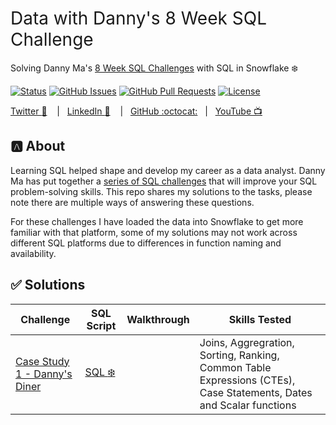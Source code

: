 <h1 style="font-weight:normal">
  Data with Danny's 8 Week SQL Challenge
</h1>

Solving Danny Ma's [8 Week SQL Challenges](https://8weeksqlchallenge.com/) with SQL in Snowflake :snowflake:

[![Status](https://img.shields.io/badge/status-active-success.svg)]() [![GitHub Issues](https://img.shields.io/github/issues/wjsutton/data_with_danny_8_week_sql_challenge.svg)](https://github.com/wjsutton/data_with_danny_8_week_sql_challenge/issues) [![GitHub Pull Requests](https://img.shields.io/github/issues-pr/wjsutton/data_with_danny_8_week_sql_challenge.svg)](https://github.com/wjsutton/data_with_danny_8_week_sql_challenge/pulls) [![License](https://img.shields.io/badge/license-MIT-blue.svg)](/LICENSE)

[Twitter :speech_balloon:][Twitter] &nbsp;&nbsp;&nbsp;|&nbsp;&nbsp;&nbsp;[LinkedIn :necktie:][LinkedIn] &nbsp;&nbsp;&nbsp;|&nbsp;&nbsp;&nbsp;[GitHub :octocat:][GitHub]&nbsp;&nbsp;&nbsp;|&nbsp;&nbsp;&nbsp;[YouTube :tv:][YouTube]

## :a: About 

Learning SQL helped shape and develop my career as a data analyst. Danny Ma has put together a [series of SQL challenges](https://8weeksqlchallenge.com/) that will improve your SQL problem-solving skills. This repo shares my solutions to the tasks, please note there are multiple ways of answering these questions. 

For these challenges I have loaded the data into Snowflake to get more familiar with that platform, some of my solutions may not work across different SQL platforms due to differences in function naming and availability. 

<!--
Quick Link 
-->

[Twitter]:https://twitter.com/WJSutton12
[LinkedIn]:https://www.linkedin.com/in/will-sutton-14711627/
[GitHub]:https://github.com/wjsutton
[YouTube]:https://www.youtube.com/@wjsutton/featured


## :white_check_mark: Solutions

| Challenge   | SQL Script | Walkthrough | Skills Tested |
| ----------- | ----------- | ----------- | ----------- |
| [Case Study 1 - Danny's Diner](https://preppindata.blogspot.com/2023/01/2023-week-1-data-source-bank.html)      |  [SQL :snowflake:](https://github.com/wjsutton/data_with_danny_8_week_sql_challenge/blob/main/Case%20Study%201%20-%20Dannys%20Diner/week1_solutions.sql) |  | Joins, Aggregration, Sorting, Ranking, Common Table Expressions (CTEs), Case Statements, Dates and Scalar functions|



